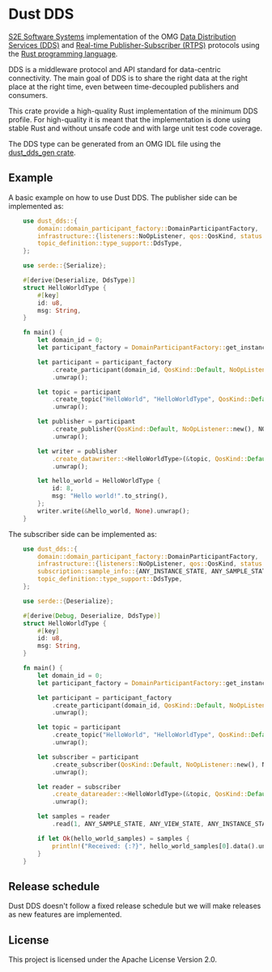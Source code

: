 # Dust DDS

[S2E Software Systems](https://www.s2e-systems.com) implementation of the OMG [Data Distribution Services (DDS)](https://www.omg.org/omg-dds-portal/) and [Real-time Publisher-Subscriber (RTPS)](https://www.omg.org/spec/DDSI-RTPS/About-DDSI-RTPS/) protocols using the [Rust programming language](https://www.rust-lang.org/).

DDS is a middleware protocol and API standard for data-centric connectivity. The main goal of DDS is to share the right data at the right place at the right time, even between time-decoupled publishers and consumers.

This crate provide a high-quality Rust implementation of the minimum DDS profile. For high-quality it is meant that the implementation is done using stable Rust and without unsafe code and with large unit test code coverage.

The DDS type can be generated from an OMG IDL file using the [dust_dds_gen crate](https://crates.io/crates/dust_dds_gen).

## Example

A basic example on how to use Dust DDS. The publisher side can be implemented as:

```rust
    use dust_dds::{
        domain::domain_participant_factory::DomainParticipantFactory,
        infrastructure::{listeners::NoOpListener, qos::QosKind, status::NO_STATUS},
        topic_definition::type_support::DdsType,
    };

    use serde::{Serialize};

    #[derive(Deserialize, DdsType)]
    struct HelloWorldType {
        #[key]
        id: u8,
        msg: String,
    }

    fn main() {
        let domain_id = 0;
        let participant_factory = DomainParticipantFactory::get_instance();

        let participant = participant_factory
            .create_participant(domain_id, QosKind::Default, NoOpListener::new(), NO_STATUS)
            .unwrap();

        let topic = participant
            .create_topic("HelloWorld", "HelloWorldType", QosKind::Default, NoOpListener::new(), NO_STATUS)
            .unwrap();

        let publisher = participant
            .create_publisher(QosKind::Default, NoOpListener::new(), NO_STATUS)
            .unwrap();

        let writer = publisher
            .create_datawriter::<HelloWorldType>(&topic, QosKind::Default, NoOpListener::new(), NO_STATUS)
            .unwrap();

        let hello_world = HelloWorldType {
            id: 8,
            msg: "Hello world!".to_string(),
        };
        writer.write(&hello_world, None).unwrap();
    }
```

The subscriber side can be implemented as:

```rust
    use dust_dds::{
        domain::domain_participant_factory::DomainParticipantFactory,
        infrastructure::{listeners::NoOpListener, qos::QosKind, status::NO_STATUS},
        subscription::sample_info::{ANY_INSTANCE_STATE, ANY_SAMPLE_STATE, ANY_VIEW_STATE},
        topic_definition::type_support::DdsType,
    };

    use serde::{Deserialize};

    #[derive(Debug, Deserialize, DdsType)]
    struct HelloWorldType {
        #[key]
        id: u8,
        msg: String,
    }

    fn main() {
        let domain_id = 0;
        let participant_factory = DomainParticipantFactory::get_instance();

        let participant = participant_factory
            .create_participant(domain_id, QosKind::Default, NoOpListener::new(), NO_STATUS)
            .unwrap();

        let topic = participant
            .create_topic("HelloWorld", "HelloWorldType", QosKind::Default, NoOpListener::new(), NO_STATUS)
            .unwrap();

        let subscriber = participant
            .create_subscriber(QosKind::Default, NoOpListener::new(), NO_STATUS)
            .unwrap();

        let reader = subscriber
            .create_datareader::<HelloWorldType>(&topic, QosKind::Default, NoOpListener::new(), NO_STATUS)
            .unwrap();

        let samples = reader
            .read(1, ANY_SAMPLE_STATE, ANY_VIEW_STATE, ANY_INSTANCE_STATE);

        if let Ok(hello_world_samples) = samples {
            println!("Received: {:?}", hello_world_samples[0].data().unwrap());
        }
    }
```

## Release schedule

Dust DDS doesn't follow a fixed release schedule but we will make releases as new features are implemented.

## License

This project is licensed under the Apache License Version 2.0.
